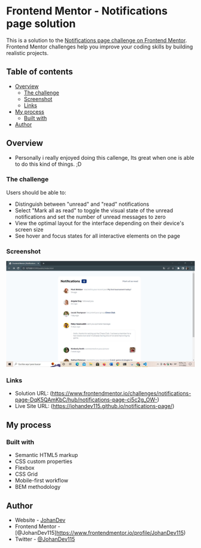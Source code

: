# Frontend Mentor - Notifications page solution

This is a solution to the [Notifications page challenge on Frontend Mentor](https://www.frontendmentor.io/challenges/notifications-page-DqK5QAmKbC). Frontend Mentor challenges help you improve your coding skills by building realistic projects. 

## Table of contents

- [Overview](#overview)
  - [The challenge](#the-challenge)
  - [Screenshot](#screenshot)
  - [Links](#links)
- [My process](#my-process)
  - [Built with](#built-with)
- [Author](#author)

## Overview

- Personally i really enjoyed doing this callenge, Its great when one is able to do this kind of things. ;D

### The challenge

Users should be able to:

- Distinguish between "unread" and "read" notifications
- Select "Mark all as read" to toggle the visual state of the unread notifications and set the number of unread messages to zero
- View the optimal layout for the interface depending on their device's screen size
- See hover and focus states for all interactive elements on the page

### Screenshot

![](./screenshot.jpg)

### Links

- Solution URL: (https://www.frontendmentor.io/challenges/notifications-page-DqK5QAmKbC/hub/notifications-page-ci5c2g_OW-)
- Live Site URL: (https://johandev115.github.io/notifications-page/)

## My process

### Built with

- Semantic HTML5 markup
- CSS custom properties
- Flexbox
- CSS Grid
- Mobile-first workflow
- BEM methodology

## Author

- Website - [JohanDev](https://johandev115.github.io/JohanDev115/index.html)
- Frontend Mentor - [@JohanDev115]https://www.frontendmentor.io/profile/JohanDev115)
- Twitter - [@JohanDev115](https://twitter.com/JohanDev115)